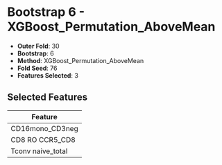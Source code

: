 # Bootstrap 6 - XGBoost_Permutation_AboveMean

- **Outer Fold**: 30
- **Bootstrap**: 6
- **Method**: XGBoost_Permutation_AboveMean
- **Fold Seed**: 76
- **Features Selected**: 3

## Selected Features

| Feature |
|---------|
| CD16mono_CD3neg |
| CD8 RO CCR5_CD8 |
| Tconv naive_total |
